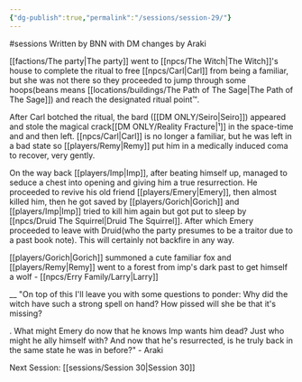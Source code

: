 ```yaml
---
{"dg-publish":true,"permalink":"/sessions/session-29/"}
---
```


#sessions
Written by BNN with DM changes by Araki

[[factions/The party\|The party]] went to [[npcs/The Witch\|The Witch]]'s house to complete the ritual to free [[npcs/Carl\|Carl]] from being a familiar, but she was not there so they proceeded to jump through some hoops(beans means [[locations/buildings/The Path of The Sage\|The Path of The Sage]]) and reach the designated ritual point™.

After Carl botched the ritual, the bard ([[DM ONLY/Seiro\|Seiro]]) appeared and stole the magical crack[[DM ONLY/Reality Fracture\|¹]] in the space-time and and then left.
[[npcs/Carl\|Carl]] is no longer a familiar, but he was left in a bad state so [[players/Remy\|Remy]] put him in a medically induced coma to recover, very gently.

On the way back [[players/Imp\|Imp]], after beating himself up, managed to seduce a chest into opening and giving him a true resurrection. He proceeded to revive his old friend [[players/Emery\|Emery]], then almost killed him, then he got saved by [[players/Gorich\|Gorich]] and [[players/Imp\|Imp]] tried to kill him again but got put to sleep by [[npcs/Druid The Squirrel\|Druid The Squirrel]]. After which Emery proceeded to leave with Druid(who the party presumes to be a traitor due to a past book note).
This will certainly not backfire in any way.

[[players/Gorich\|Gorich]] summoned a cute familiar fox and [[players/Remy\|Remy]] went to a forest from imp's dark past to get himself a wolf - [[npcs/Erry Family/Larry\|Larry]]

__ 
"On top of this I'll leave you with some questions to ponder: 
Why did the witch have such a strong spell on hand? How pissed will she be that it's missing?

. 
What might Emery do now that he knows Imp wants him dead? Just who might he ally himself with? And now that he's resurrected, is he truly back in the same state he was in before?" - Araki

Next Session: [[sessions/Session 30\|Session 30]]